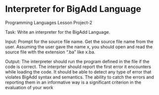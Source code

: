# Interpreter for BigAdd Language
Programming Languages Lesson Project-2

Task: Write an interpreter for the BigAdd Language.

Input: Prompt for the source file name. Get the source file name from the user. Assuming the user 
gave the name x, you should open and read the source file with the extension “.ba” like x.ba.

Output:
The interpreter should run the program defined in the file if the code is correct.
The interprter should report the first error it encounters while loading the code. It should be able to 
detect any type of error that violates BigAdd syntax and semantics. The ability to catch the errors 
and reporting them in an informative way is a significant criterion in the evaluation of your work
